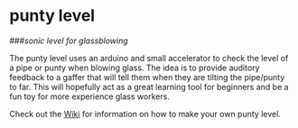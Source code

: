 # punty level
###_sonic level for glassblowing_

The punty level uses an arduino and small accelerator to check the level of a pipe or punty when blowing glass. The idea is to provide auditory feedback to a gaffer that will tell them when they are tilting the pipe/punty to far. This will hopefully act as a great learning tool for beginners and be a fun toy for more experience glass workers. 

Check out the [Wiki](https://github.com/kflana1/punty_level/wiki) for information on how to make your own punty level.
